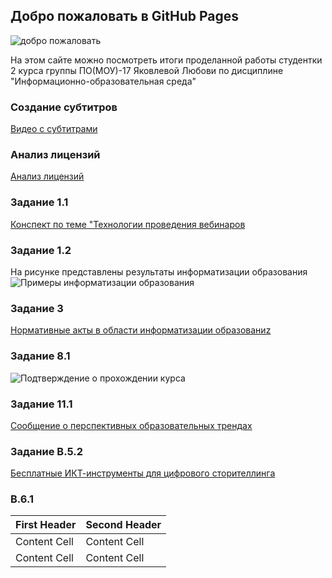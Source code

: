 ## Добро пожаловать в GitHub Pages
![добро пожаловать](http://animashki.org/uploads/posts/2017-02/1488051835_3334-welcome.gif)


На этом сайте можно посмотреть итоги проделанной работы студентки 2 курса группы ПО(МОУ)-17 Яковлевой Любови по дисциплине "Информационно-образовательная среда"


### Создание субтитров 
[Видео с субтитрами](https://youtu.be/i0OGf-tBfnM)

### Анализ лицензий
[Анализ лицензий](https://drive.google.com/file/d/10DNd0JNpSnj4aWXykeV0fRMNGYcErFKD/view?usp=sharing)

### Задание 1.1
[Конспект по теме "Технологии проведения вебинаров](https://drive.google.com/file/d/1FESxFXdT1mkCJa-3axFdNEzsNbcrcj6T/view?usp=sharing)

### Задание 1.2
На рисунке представлены результаты информатизации образования
 ![Примеры информатизации образования](http://bigpo.ru/potrb/%D0%90%D0%BD%D0%B0%D0%BB%D0%B8%D0%B7+%D0%BC%D0%B5%D1%82%D0%BE%D0%B4%D0%B8%D1%87%D0%B5%D1%81%D0%BA%D0%BE%D0%B9+%D1%80%D0%B0%D0%B1%D0%BE%D1%82%D1%8B+%D0%B8%D0%BC%D1%86+%D0%B7%D0%B0+2011-2012+%D1%83%D1%87+%D0%B3%D0%BE%D0%B4b/185996_html_142cb15b.png)

###  Задание 3
[Нормативные акты в области информатизации образованиz](https://drive.google.com/file/d/1N1MDIeY7MUP9FCujoWuADa9XP_-JFB1T/view?usp=sharing)

### Задание 8.1
 ![Подтверждение о прохождении курса](https://talentedme.ru/upload/learning/certificates/certificate_uid_18823_cid_12.jpg)

### Задание 11.1
[Сообщение о перспективных образовательных трендах](https://drive.google.com/file/d/1DJpCjz-3up-fgq60DcCmATyec9RvsiRq/view?usp=sharing)

### Задание В.5.2
[Бесплатные ИКТ-инструменты для цифрового сторителлинга](https://drive.google.com/file/d/1gxoDztYrl0cT1Hpi6x0vUvDAvyjJpBwz/view?usp=sharing)

### В.6.1
| First Header  | Second Header |
| ------------- | ------------- |
| Content Cell  | Content Cell  |
| Content Cell  | Content Cell  |

